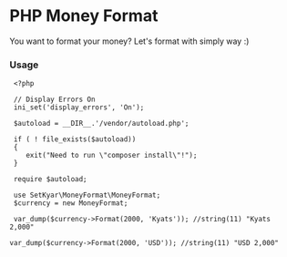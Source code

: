 # PHP Money Format

You want to format your money? Let's format with simply way :)

### Usage

     <?php
    
     // Display Errors On
     ini_set('display_errors', 'On');
    
     $autoload = __DIR__.'/vendor/autoload.php';
    
     if ( ! file_exists($autoload))
     {
     	exit("Need to run \"composer install\"!");
     }
    
     require $autoload;
        
     use SetKyar\MoneyFormat\MoneyFormat;
     $currency = new MoneyFormat;
    
     var_dump($currency->Format(2000, 'Kyats')); //string(11) "Kyats 2,000"

	var_dump($currency->Format(2000, 'USD')); //string(11) "USD 2,000"
     


